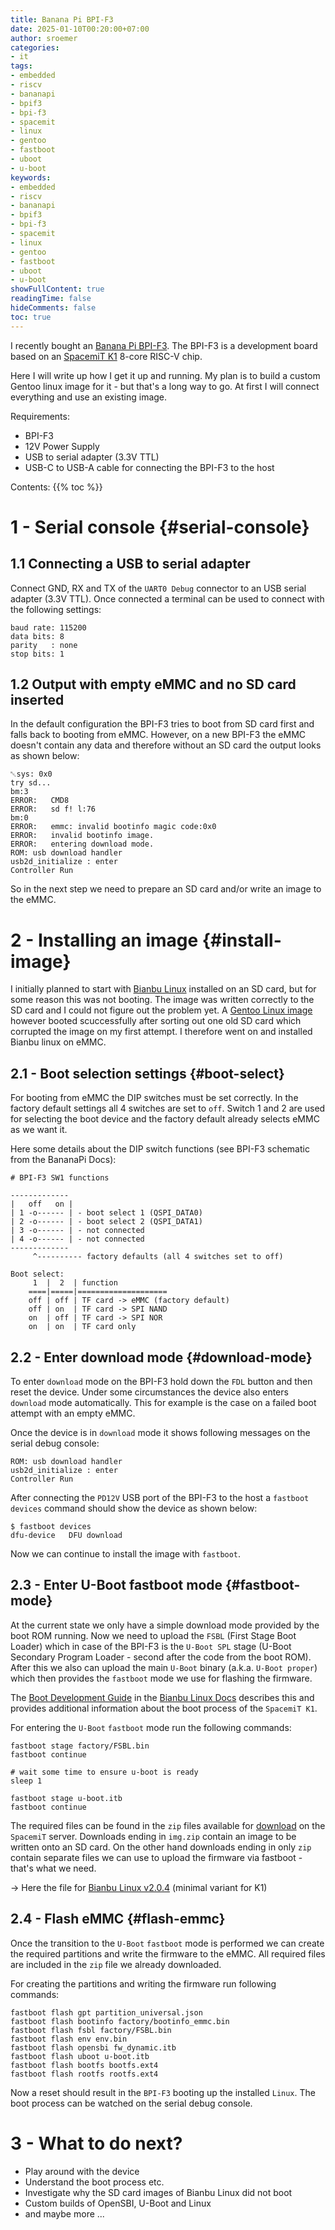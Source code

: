 ```yaml
---
title: Banana Pi BPI-F3 
date: 2025-01-10T00:20:00+07:00
author: sroemer
categories:
- it
tags:
- embedded
- riscv
- bananapi
- bpif3
- bpi-f3
- spacemit
- linux
- gentoo
- fastboot
- uboot
- u-boot
keywords:
- embedded
- riscv
- bananapi
- bpif3
- bpi-f3
- spacemit
- linux
- gentoo
- fastboot
- uboot
- u-boot
showFullContent: true
readingTime: false
hideComments: false
toc: true
---
```


I recently bought an [Banana Pi BPI-F3](https://docs.banana-pi.org/en/BPI-F3/BananaPi_BPI-F3).
The BPI-F3 is a development board based on an
[SpacemiT K1](https://docs.banana-pi.org/en/BPI-F3/SpacemiT_K1_datasheet) 8-core RISC-V chip.

Here I will write up how I get it up and running. My plan is to build a custom Gentoo linux
image for it - but that's a long way to go. At first I will connect everything and use an
existing image.

Requirements:
- BPI-F3
- 12V Power Supply
- USB to serial adapter (3.3V TTL)
- USB-C to USB-A cable for connecting the BPI-F3 to the host

Contents:
{{% toc %}}

#  1 - Serial console {#serial-console}

## 1.1 Connecting a USB to serial adapter

Connect GND, RX and TX of the `UART0 Debug` connector to an USB serial adapter (3.3V TTL).
Once connected a terminal can be used to connect with the following settings:

```
baud rate: 115200
data bits: 8
parity   : none
stop bits: 1
```

## 1.2 Output with empty eMMC and no SD card inserted

In the default configuration the BPI-F3 tries to boot from SD card first and falls back to booting
from eMMC. However, on a new BPI-F3 the eMMC doesn't contain any data and therefore without an SD card the
output looks as shown below:
```
␀sys: 0x0
try sd...
bm:3
ERROR:   CMD8
ERROR:   sd f! l:76
bm:0
ERROR:   emmc: invalid bootinfo magic code:0x0
ERROR:   invalid bootinfo image.
ERROR:   entering download mode.
ROM: usb download handler
usb2d_initialize : enter
Controller Run
```

So in the next step we need to prepare an SD card and/or write an image to the eMMC.

# 2 - Installing an image {#install-image}

I initially planned to start with [Bianbu Linux](http://archive.spacemit.com/image/k1/version/bianbu/)
installed on an SD card, but for some reason this was not booting. The image was written correctly to the SD
card and I could not figure out the problem yet. A [Gentoo Linux image](https://dev.gentoo.org/~lu_zero/riscv/)
however booted scuccessfully after sorting out one old SD card which corrupted the image on my first attempt.
I therefore went on and installed Bianbu linux on eMMC.

## 2.1 - Boot selection settings {#boot-select}

For booting from eMMC the DIP switches must be set correctly. In the factory default settings all 4 switches
are set to `off`. Switch 1 and 2 are used for selecting the boot device and the factory default already
selects eMMC as we want it.

Here some details about the DIP switch functions (see BPI-F3 schematic from the BananaPi Docs):

```
# BPI-F3 SW1 functions

-------------
|   off   on |
| 1 -o------ | - boot select 1 (QSPI_DATA0)
| 2 -o------ | - boot select 2 (QSPI_DATA1)
| 3 -o------ | - not connected
| 4 -o------ | - not connected
-------------
     ^---------- factory defaults (all 4 switches set to off)

Boot select:
     1  |  2  | function
    ====|=====|====================
    off | off | TF card -> eMMC (factory default)
    off | on  | TF card -> SPI NAND
    on  | off | TF card -> SPI NOR
    on  | on  | TF card only
```

## 2.2 - Enter download mode {#download-mode}

To enter `download` mode on the BPI-F3 hold down the `FDL` button and then reset the device.
Under some circumstances the device also enters `download` mode automatically. This for example
is the case on a failed boot attempt with an empty eMMC.

Once the device is in `download` mode it shows following messages on the serial debug console:
```
ROM: usb download handler
usb2d_initialize : enter
Controller Run
```

After connecting the `PD12V` USB port of the BPI-F3 to the host a `fastboot devices` command
should show the device as shown below:
```
$ fastboot devices
dfu-device	 DFU download
```

Now we can continue to install the image with `fastboot`.

## 2.3 - Enter U-Boot fastboot mode {#fastboot-mode}

At the current state we only have a simple download mode provided by the boot ROM running.
Now we need to upload the `FSBL` (First Stage Boot Loader) which in case of the BPI-F3 is the
`U-Boot SPL` stage (U-Boot Secondary Program Loader - second after the code from the boot ROM).
After this we also can upload the main `U-Boot` binary (a.k.a. `U-Boot proper`) which then provides
the `fastboot` mode we use for flashing the firmware.

The [Boot Development Guide](https://bianbu-linux.spacemit.com/en/device/boot/) in the
[Bianbu Linux Docs](https://bianbu-linux.spacemit.com/en/) describes this and provides
additional information about the boot process of the `SpacemiT K1`.

For entering the `U-Boot` `fastboot` mode run the following commands:
```
fastboot stage factory/FSBL.bin
fastboot continue

# wait some time to ensure u-boot is ready
sleep 1

fastboot stage u-boot.itb
fastboot continue
```

The required files can be found in the `zip` files available for [download](http://archive.spacemit.com/image/k1/version/bianbu/)
on the `SpacemiT` server. Downloads ending in `img.zip` contain an image to be written onto an SD card. On the other hand
downloads ending in only `zip` contain separate files we can use to upload the firmware via fastboot - that's what we need.  

-> Here the file for [Bianbu Linux v2.0.4](http://archive.spacemit.com/image/k1/version/bianbu/v2.0.4/bianbu-24.04-minimal-k1-v2.0.4-release-20241205234138.zip) (minimal variant for K1)

## 2.4 - Flash eMMC {#flash-emmc}

Once the transition to the `U-Boot` `fastboot` mode is performed we can create the required partitions and
write the firmware to the eMMC. All required files are included in the `zip` file we already downloaded.

For creating the partitions and writing the firmware run following commands: 
```
fastboot flash gpt partition_universal.json
fastboot flash bootinfo factory/bootinfo_emmc.bin
fastboot flash fsbl factory/FSBL.bin
fastboot flash env env.bin
fastboot flash opensbi fw_dynamic.itb
fastboot flash uboot u-boot.itb
fastboot flash bootfs bootfs.ext4
fastboot flash rootfs rootfs.ext4
```

Now a reset should result in the `BPI-F3` booting up the installed `Linux`.
The boot process can be watched on the serial debug console.

# 3 - What to do next?

- Play around with the device
- Understand the boot process etc.
- Investigate why the SD card images of Bianbu Linux did not boot
- Custom builds of OpenSBI, U-Boot and Linux
- and maybe more ...
